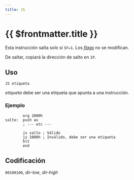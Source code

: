```yaml
---
title: JS
---
```


# {{ $frontmatter.title }}

Esta instrucción salta solo sí `SF=1`. Los [_flags_](../cpu#flags) no se modifican.

De saltar, copiará la dirección de salto en `IP`.

## Uso

```vonsim
JS etiqueta
```

_etiqueta_ debe ser una etiqueta que apunta a una instrucción.

### Ejemplo

```vonsim
        org 2000h
salto:  push ax
        ; --- etc ---

        js salto ; Válido
        js 2000h ; Inválido, debe ser una etiqueta
        hlt
        end
```

## Codificación

`00100100`, _dir-low_, _dir-high_
